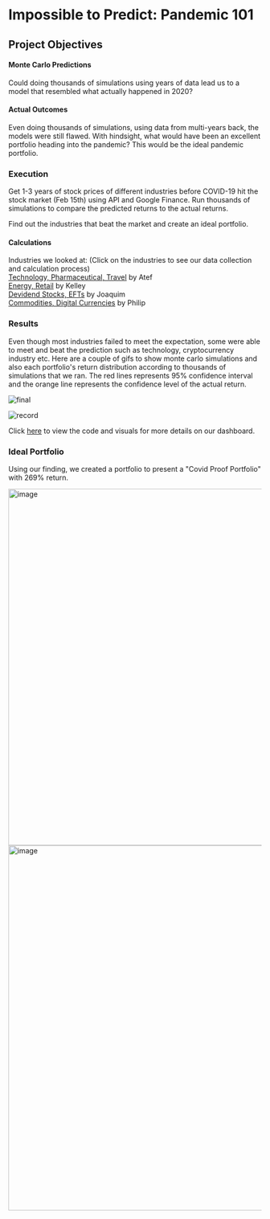 #                                                                 Impossible to Predict: Pandemic 101

## Project Objectives
#### Monte Carlo Predictions
Could doing thousands of simulations using years of data lead us to a model that resembled what actually happened in 2020?

#### Actual Outcomes
Even doing thousands of simulations, using data from multi-years back, the models were still flawed.
With hindsight, what would have been an excellent portfolio heading into the pandemic? This would be the ideal pandemic portfolio.

### Execution
Get 1-3 years of stock prices of different industries before COVID-19 hit the stock market (Feb 15th) using API and Google Finance. Run thousands of simulations to compare the predicted returns to the actual returns. <br/>

Find out the industries that beat the market and create an ideal portfolio.

#### Calculations
Industries we looked at: (Click on the industries to see our data collection and calculation process) <br/>
[Technology, Pharmaceutical, Travel](https://github.com/atefajmal27/group5/blob/add-project-outline/tech_pharma_travel.ipynb) by Atef <br/>
[Energy, Retail](https://github.com/atefajmal27/group5/blob/master/KellyeTeam5Project.ipynb) by Kelley <br/>
[Devidend Stocks, EFTs](https://github.com/atefajmal27/group5/blob/master/Resources/dividend_EM.ipynb) by Joaquim <br/>
[Commodities, Digital Currencies](https://github.com/atefajmal27/group5/blob/add-project-outline/Entire%20Covid%20Market%20Projection%20-%20Currency-checkpoint.ipynb) by Philip <br/>

### Results
Even though most industries failed to meet the expectation, some were able to meet and beat the prediction such as technology, cryptocurrency industry etc. Here are a couple of gifs to show monte carlo simulations and also each portfolio's return distribution according to thousands of simulations that we ran. The red lines represents 95% confidence interval and the orange line represents the confidence level of the actual return. <br/> 



![final](https://user-images.githubusercontent.com/62320593/91376940-4e4a1f00-e7ec-11ea-80bf-409671785b4d.gif)


![record](https://user-images.githubusercontent.com/62320593/91127755-eae9b100-e674-11ea-9cca-679e105cf99b.gif)

Click [here](https://github.com/atefajmal27/group5/blob/master/Resources/final_dashboard.ipynb) to view the code and visuals for more details on our dashboard.

### Ideal Portfolio
Using our finding, we created a portfolio to present a "Covid Proof Portfolio" with 269% return.

<img width="710" alt="image" src="https://user-images.githubusercontent.com/62320593/91129684-6a2cb400-e678-11ea-838f-401011edd4f4.png">

<img width="727" alt="image" src="https://user-images.githubusercontent.com/62320593/91129729-7ca6ed80-e678-11ea-8966-12f70574d86e.png">



